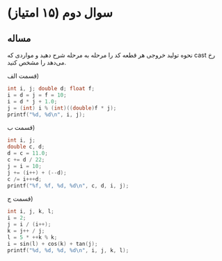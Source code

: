 # سوال دوم (۱۵ امتیاز)

## مساله

نحوه توليد خروجی هر قطعه كد را مرحله به مرحله شرح دهيد و مواردی كه cast رخ می‌دهد را مشخص كنيد.

قسمت الف)

```c
int i, j; double d; float f;
i = d = j = f = 10;
i = d * j + 1.0;
j = (int) i % (int)((double)f * j);
printf("%d, %d\n", i, j);
```

قسمت ب)

```c
int i, j;
double c, d;
d = c = 11.0;
c += d / 22;
j = i = 10;
j += (i++) + (--d);
c /= i+++d;
printf("%f, %f, %d, %d\n", c, d, i, j);
```

قسمت ج)

```c
int i, j, k, l;
i = 2;
j = i / (i++);
k = j++ / j;
l = 5 * ++k % k;
i = sin(l) + cos(k) + tan(j);
printf("%d, %d, %d, %d\n", i, j, k, l);
```
